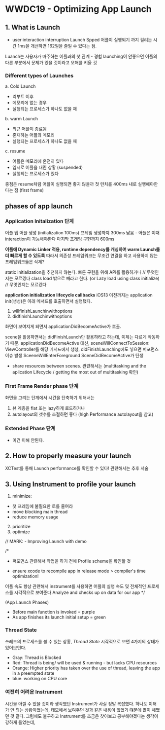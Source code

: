 # WWDC19 - Optimizing App Launch

## 1. What is Launch
- user interaction interruption
Launch Spped
어플이 실행되기 까지 걸리는 시간
1ms을 개선하면 162일을 줄일 수 있다는 점.

Luanch는 사용자가 마주하는 어플과의 첫 관계 - 경험
launching이 안좋으면 어플의 다른 부분에서 문제가 있을 것이라고 오해를 키울 것

### Different types of Launches
a. Cold Launch
- 리부트 이후
- 메모리에 없는 경우
- 실행되는 프로세스가 하나도 없을 때

b. warm Launch
- 최근 어플이 종료됨
- 존재하는 어플의 메모리
- 실행되는 프로세스가 하나도 없을 때

c. resume
- 어플은 메모리에 온전히 있다
- 임시로 어플을 내린 상황 (suspended)
- 실행되는 프로세스가 있다

중점은 resume처럼 어플이 실행되면 좋지 않을까
첫 런치를 400ms 내로 실행해야한다는 점 (first frame)


## phases of app launch

### Application Initalization 단계
어플 탭
어플 생성 (initialization 100ms)
프레임 생성까지 300ms 남음 - 어플은 이때 interaction이 가능해야한다
마지막 프레임 구현까지 600ms


**어플에 Dynamic Linker 적용, runtime dependency를 캐싱하여 warm Launch를 더 빠르게 할 수 있도록**
따라서 의존성 프레임워크는 무조건 연결을 하고 사용하지 않는 프레임워크들은 삭제?


static initialization을 추천하지 않는다.
빠른 구현을 위해 API를 활용하거나 // 무엇인지는 모르겠다
class load 밖으로 빼라고 한다. (or Lazy load using class initialize) // 무엇인지는 모르겠다


**application initialization lifecycle callbacks**
iOS13 이전까지는 application init(생성)은 아래 메서드를 호출하면서 실행됐다.

1. willfinishLaunchinwithoptions
2. didfinishLaunchinwithoptions

화면이 보여지게 되면서  applicationDidBecomeActive가 호출.


scene을 활용하면서는 didFinishLaunch만 활용하라고 하는데, 이제는 다르게 작동하기 때문.
applicationDidBecomeActive 대신,
sceneWillConnectToSession: ViewController를 해당 메서드에서 생성, didFinishLaunching에도 넣으면 퍼포먼스 이슈 발생
SceeneWillEnterForeground
SceneDidBecomeActive가 탄생


- share resources between scenes. 관련해서는 (multitasking and the aplication Lifecycle / getting the most out of multitasking 확인)


### First Frame Render phase 단계
화면을 그리는 단계에서 시간을 단축하기 위해서는
1. 뷰 계층을 flat 또는 lazy하게 로드하거나
2. autolayout의 갯수를 조절하면 좋다 (high Performance autolayout을 참고)

### Extended Phase 단계
- 이건 이해 안된다.

## 2. How to properly measure your launch

XCTest를 통해 Launch performance를 확인할 수 있다!
관련해서는 추후 서술

## 3. Using Instrument to profile your launch
1. minimize:
- 첫 프레임에 불필요한 로를 줄여라
- move blocking main thread
- reduce memory usage
2. prioritize
3. optimize



// MARK: - Improving Launch with demo

/*
- 퍼포먼스 관련해서 작업을 하기 전에 Profile scheme을 확인할 것
* ensure xcode to recompile app in release mode > compiler's time optimization!

어플 속도 향상 관련해서 instrument를 사용하면 어플의 실행 속도 및 전체적인 프로세스를 시각적으로 보여준다
Analyze and checks up on data for our app
*/

(App Launch Phases)
- Before main function is invoked = purple
- As app finishes its launch initial setup = green

### Thread State
쓰레드의 프로세스를 볼 수 있는 상황, *Thread State*
시각적으로 보면 4가지의 상태가 있어보인다.
- Gray: Thread is Blocked
- Red: Thread is being/ will be used & running - but lacks CPU resources
- Orange: Higher priority has taken over the use of thread, leaving the app in a preempted state
- blue: working on CPU core

### 여전히 어려운 Instrument
시간을 아낄 수 있을 것이라 생각했던 Instrument가 사실 정말 복잡했다.
하나도 이해가 안 되는 상황이었는데, 데모에서 보여주던 것과 같은 내용이 없었기 떄문에 많이 헤맸던 것 같다.
그럼에도 불구하고 Instrument를 조금은 찾아보고 공부해야겠다는 생각이 강하게 들었는데, 